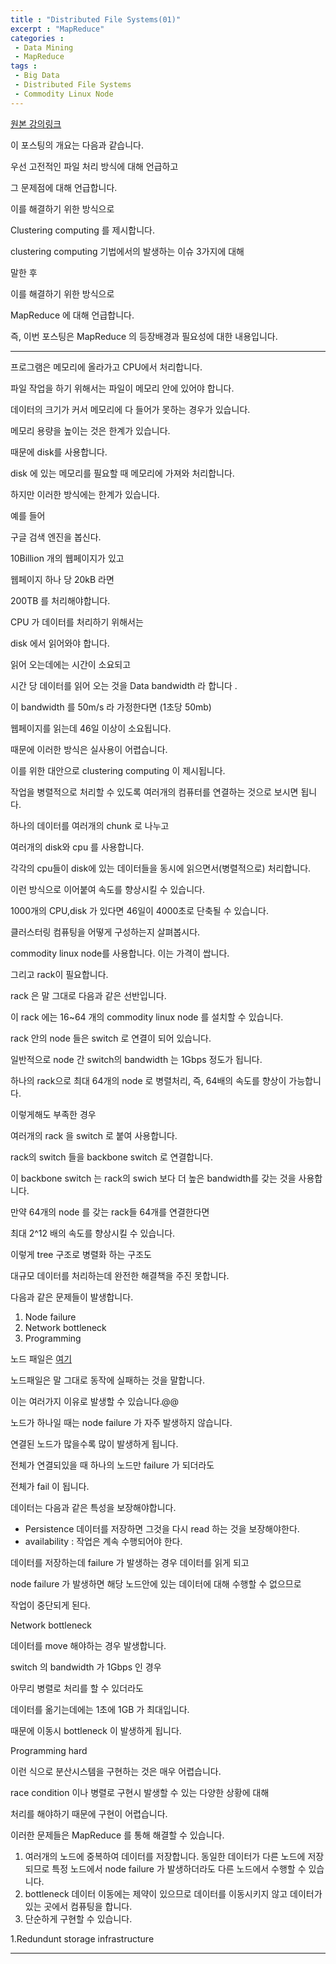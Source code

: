 ```yaml
---
title : "Distributed File Systems(01)"
excerpt : "MapReduce"
categories :	
 - Data Mining
 - MapReduce
tags :
 - Big Data
 - Distributed File Systems
 - Commodity Linux Node
---
```


[원본 강의링크](https://www.youtube.com/watch?v=xoA5v9AO7S0&list=PLLssT5z_DsK9JDLcT8T62VtzwyW9LNepV&index=2&t=1s)



이 포스팅의 개요는 다음과 같습니다. 

우선 고전적인 파일 처리 방식에 대해 언급하고

그 문제점에 대해 언급합니다. 

이를 해결하기 위한 방식으로 

Clustering computing 를 제시합니다.

clustering computing 기법에서의 발생하는 이슈 3가지에 대해

말한 후 

 이를 해결하기 위한 방식으로 

MapReduce 에 대해 언급합니다. 

즉, 이번 포스팅은 MapReduce 의 등장배경과 필요성에 대한 내용입니다.



---



프로그램은 메모리에 올라가고 CPU에서 처리합니다.

파일 작업을 하기 위해서는 파일이 메모리 안에 있어야 합니다.

데이터의 크기가 커서 메모리에 다 들어가 못하는 경우가 있습니다.

메모리 용량을 높이는 것은 한계가 있습니다.

때문에 disk를 사용합니다. 

disk 에 있는 메모리를 필요할 때 메모리에 가져와 처리합니다. 



하지만 이러한 방식에는 한계가 있습니다. 



예를 들어 

구글 검색 엔진을 봅신다. 

10Billion 개의 웹페이지가 있고

웹페이지 하나 당 20kB 라면

200TB 를 처리해야합니다. 

CPU 가 데이터를 처리하기 위해서는

disk 에서 읽어와야 합니다.

읽어 오는데에는 시간이 소요되고

시간 당 데이터를 읽어 오는 것을 Data bandwidth 라 합니다 .

이 bandwidth 를 50m/s 라 가정한다면 (1초당 50mb) 

웹페이지를 읽는데 46일 이상이 소요됩니다. 

때문에 이러한 방식은 실사용이 어렵습니다. 



이를 위한 대안으로 clustering computing 이 제시됩니다. 

작업을 병렬적으로 처리할 수 있도록 여러개의 컴퓨터를 연결하는 것으로 보시면 됩니다. 

하나의 데이터를 여러개의 chunk 로 나누고

여러개의 disk와 cpu 를 사용합니다. 

각각의 cpu들이 disk에 있는 데이터들을 동시에 읽으면서(병렬적으로) 처리합니다. 

이런 방식으로 이어붙여 속도를 향상시킬 수 있습니다. 

1000개의 CPU,disk 가 있다면 46일이 4000초로 단축될 수 있습니다. 



클러스터링 컴퓨팅을 어떻게 구성하는지 살펴봅시다. 

commodity linux node를 사용합니다. 이는 가격이 쌉니다.

그리고 rack이 필요합니다. 

rack 은 말 그대로 다음과 같은 선반입니다. 



이 rack 에는 16~64 개의 commodity linux node 를 설치할 수 있습니다. 

rack 안의 node 들은 switch 로 연결이 되어 있습니다. 

일반적으로 node 간 switch의 bandwidth 는 1Gbps 정도가 됩니다.



하나의 rack으로 최대 64개의 node 로 병렬처리, 즉, 64배의 속도를 향상이 가능합니다. 

이렇게해도 부족한 경우

여러개의 rack 을 switch 로 붙여 사용합니다.

rack의 switch 들을 backbone switch 로 연결합니다. 

이 backbone switch 는 rack의 swich 보다 더 높은 bandwidth를 갖는 것을 사용합니다.

만약 64개의 node 를 갖는 rack들 64개를 연결한다면

최대 2^12 배의 속도를 향상시킬 수 있습니다. 



이렇게 tree 구조로 병렬화 하는 구조도 

대규모 데이터를 처리하는데 완전한 해결책을 주진 못합니다. 

다음과 같은 문제들이 발생합니다.

1. Node failure
2. Network bottleneck
3. Programming



노드 패일은 [여기](https://galeracluster.com/library/documentation/recovery.html) 

노드패일은 말 그대로 동작에 실패하는 것을 말합니다. 

이는 여러가지 이유로 발생할 수 있습니다.@@

노드가 하나일 때는 node failure 가 자주 발생하지 않습니다. 

연결된 노드가 많을수록 많이 발생하게 됩니다. 

전체가 연결되있을 때 하나의 노드만 failure 가 되더라도 

전체가 fail 이 됩니다. 



데이터는 다음과 같은 특성을 보장해야합니다. 

- Persistence  데이터를 저장하면 그것을 다시 read 하는 것을 보장해야한다. 
- availability : 작업은 계속 수행되어야 한다.

데이터를 저장하는데 failure 가 발생하는 경우 데이터를 읽게 되고 

node failure 가 발생하면 해당 노드안에 있는 데이터에 대해 수행할 수 없으므로 

작업이 중단되게 된다.



Network bottleneck 

데이터를 move 해야하는 경우 발생합니다. 

switch 의 bandwidth 가 1Gbps 인 경우 

아무리 병렬로 처리를 할 수 있더라도 

데이터를 옮기는데에는 1초에 1GB 가 최대입니다. 

때문에 이동시 bottleneck 이 발생하게 됩니다. 



Programming hard 

이런 식으로 분산시스템을 구현하는 것은 매우 어렵습니다. 

race condition 이나 병렬로 구현시 발생할 수 있는 다양한 상황에 대해 

처리를 해야하기 때문에 구현이 어렵습니다.  



이러한 문제들은 MapReduce 를 통해 해결할 수 있습니다.

1. 여러개의 노드에 중복하여 데이터를 저장합니다. 
   동일한 데이터가 다른 노드에 저장되므로 특정 노드에서 node failure 가 발생하더라도
   다른 노드에서 수행할 수 있습니다.
2. bottleneck
   데이터 이동에는 제약이 있으므로 데이터를 이동시키지 않고 
   데이터가 있는 곳에서 컴퓨팅을 합니다. 
3. 단순하게 구현할 수 있습니다. 



1.Redundunt storage infrastructure 





---



